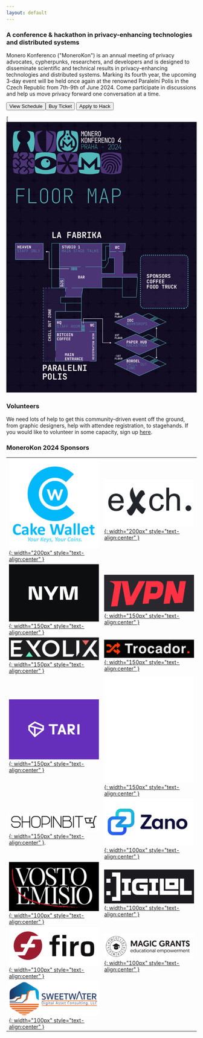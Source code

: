 ```yaml
---
layout: default
---
```


### A conference & hackathon in privacy-enhancing technologies and distributed systems
Monero Konferenco ("MoneroKon") is an annual meeting of privacy advocates, cypherpunks, researchers, and developers and is designed to disseminate scientific and technical results in privacy-enhancing technologies and distributed systems. Marking its fourth year, the upcoming 3-day event will be held once again at the renowned Paralelní Polis in the Czech Republic from 7th-9th of June 2024. Come participate in discussions and help us move privacy forward one conversation at a time.

<a href="https://cfp.monerokon.org/2024/schedule"><button class="button" style="vertical-align:middle"><span>View Schedule</span></button></a><a href="https://shop.monerokon.org/monerokon/2024/"><button class="button" style="vertical-align:middle"><span>Buy Ticket</span></button></a>  <a href="https://monerokon.devfolio.co"><button class="button" style="vertical-align:middle"><span>Apply to Hack</span></button></a>


 [![map](assets/img/IMG_0750.jpeg)


### Volunteers

We need lots of help to get this community-driven event off the ground, from graphic designers, help with attendee registration, to stagehands. If you would like to volunteer in some capacity, sign up [here](https://cryptpad.fr/form/#/2/form/view/Y33REJzsGXOwxnC92JDuzGis+B4XVfaWGPLSioJlKVo).

### MoneroKon 2024 Sponsors

|              |               | 
| ------------ | ------------- |
| [![logo](assets/img/FullLogo_CakeWallet.png){: width="200px" style="text-align:center" }](https://cakewallet.com) | [![logo](assets/img/exch.png){: width="200px" style="text-align:center" }](https://exch.cx)    |
| [![logo](assets/img/nym.png){: width="150px" style="text-align:center" }](https://nymtech.net) | [![logo](assets/img/ivpn.png){: width="150px" style="text-align:center" }](https://ivpn.net)    |
| [![logo](assets/img/exolix.png){: width="150px" style="text-align:center" }](https://exolix.com)       | [![logo](assets/img/trocador.png){: width="150px" style="text-align:center" }](https://trocador.app)    |
| [![logo](assets/img/IMG_0394.jpeg){: width="150px" style="text-align:center" }](https://tari.com)       | [![logo](assets/img/waku-lockup-vertical-white.png){: width="150px" style="text-align:center" }](https://waku.org) |
| [![logo](assets/img/IMG_0445.jpeg){: width="150px" style="text-align:center" }](https://shopinbit.com). | [![logo](assets/img/zano.png){: width="100px" style="text-align:center" }](https://zano.org) |
| [![logo](assets/img/ve.png){: width="100px" style="text-align:center" }](https://vostoemisio.com)       | [![logo](assets/img/digilol.png){: width="100px" style="text-align:center" }](https://www.digilol.net)          |
| [![logo](assets/img/IMG_0444.jpeg){: width="100px" style="text-align:center" }](https://firo.org)       | [![logo](assets/img/magic.png){: width="100px" style="text-align:center" }](https://magicgrants.org) |
| [![logo](assets/img/sw.png){: width="100px" style="text-align:center" }](https://sweetwater.consulting)       |  |
